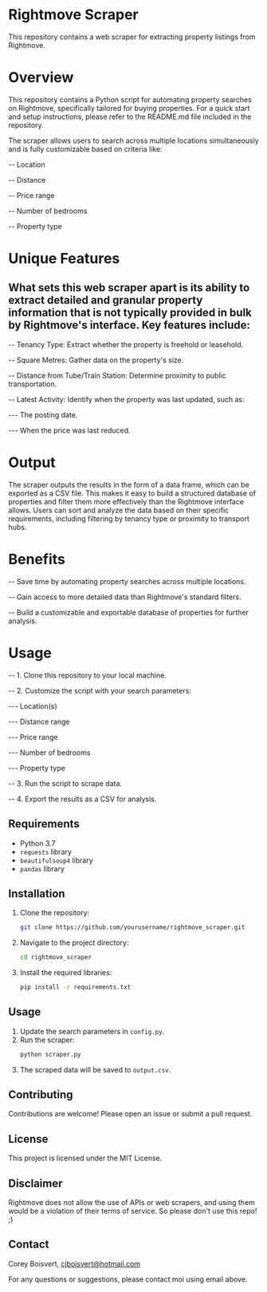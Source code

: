 # Rightmove Scraper

This repository contains a web scraper for extracting property listings from Rightmove.

# Overview

This repository contains a Python script for automating property searches on Rightmove, specifically tailored for buying properties. For a quick start and setup instructions, please refer to the README.md file included in the repository.

The scraper allows users to search across multiple locations simultaneously and is fully customizable based on criteria like:

-- Location

-- Distance

-- Price range

-- Number of bedrooms

-- Property type

# Unique Features

## What sets this web scraper apart is its ability to extract detailed and granular property information that is not typically provided in bulk by Rightmove's interface. Key features include:

-- Tenancy Type: Extract whether the property is freehold or leasehold.

-- Square Metres: Gather data on the property's size.

-- Distance from Tube/Train Station: Determine proximity to public transportation.

-- Latest Activity: Identify when the property was last updated, such as:

--- The posting date.

--- When the price was last reduced.

# Output

The scraper outputs the results in the form of a data frame, which can be exported as a CSV file. This makes it easy to build a structured database of properties and filter them more effectively than the Rightmove interface allows. Users can sort and analyze the data based on their specific requirements, including filtering by tenancy type or proximity to transport hubs.

# Benefits

-- Save time by automating property searches across multiple locations.

-- Gain access to more detailed data than Rightmove's standard filters.

-- Build a customizable and exportable database of properties for further analysis.

# Usage

-- 1. Clone this repository to your local machine.

-- 2. Customize the script with your search parameters:

--- Location(s)

--- Distance range

--- Price range

--- Number of bedrooms

--- Property type

-- 3. Run the script to scrape data.

-- 4. Export the results as a CSV for analysis.

## Requirements

- Python 3.7
- `requests` library
- `beautifulsoup4` library
- `pandas` library

## Installation

1. Clone the repository:
    ```sh
    git clone https://github.com/yourusername/rightmove_scraper.git
    ```
2. Navigate to the project directory:
    ```sh
    cd rightmove_scraper
    ```
3. Install the required libraries:
    ```sh
    pip install -r requirements.txt
    ```

## Usage

1. Update the search parameters in `config.py`.
2. Run the scraper:
    ```sh
    python scraper.py
    ```
3. The scraped data will be saved to `output.csv`.

## Contributing

Contributions are welcome! Please open an issue or submit a pull request.

## License

This project is licensed under the MIT License.

## Disclaimer

Rightmove does not allow the use of APIs or web scrapers, and using them would be a violation of their terms of service. So please don't use this repo! ;)

## Contact
Corey Boisvert, cjboisvert@hotmail.com

For any questions or suggestions, please contact moi using email above.
